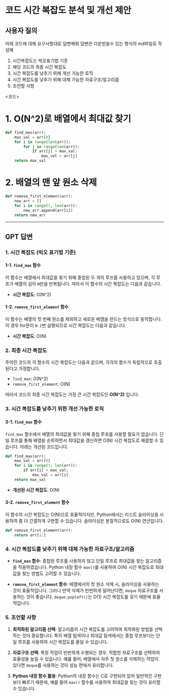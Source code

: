 
# 코드 시간 복잡도 분석 및 개선 제안

## 사용자 질의
아래 코드에 대해 요구사항대로 답변해줘 답변은 다운받을수 있는 형식의 md파일로 작성해

1. 시간복잡도는 빅오표기법 기준
2. 해당 코드의 최종 시간 복잡도 
3. 시간 복잡도를 낮추기 위해 개선 가능한 로직
4. 시간 복잡도를 낮추기 위해 대체 가능한 자료구조/알고리즘
5. 조언할 사항

<코드>
# 1. O(N^2)로 배열에서 최대값 찾기
```python
def find_max(arr):
    max_val = arr[0]
    for i in range(len(arr)):
        for j in range(len(arr)):
            if arr[j] > max_val:
                max_val = arr[j]
    return max_val
```
# 2. 배열의 맨 앞 원소 삭제
```python
def remove_first_element(arr):
    new_arr = []
    for i in range(1, len(arr)):
        new_arr.append(arr[i])
    return new_arr
```
---

## GPT 답변

### 1. 시간 복잡도 (빅오 표기법 기준)

#### 1-1. `find_max` 함수
이 함수는 배열에서 최대값을 찾기 위해 중첩된 두 개의 루프를 사용하고 있으며, 각 루프가 배열의 길이 `N`만큼 반복됩니다. 따라서 이 함수의 시간 복잡도는 다음과 같습니다.

- **시간 복잡도**: O(N^2)

#### 1-2. `remove_first_element` 함수
이 함수는 배열의 첫 번째 원소를 제외하고 새로운 배열을 만드는 방식으로 동작합니다. 이 경우 for문이 `N-1`번 실행되므로 시간 복잡도는 다음과 같습니다.

- **시간 복잡도**: O(N)

### 2. 최종 시간 복잡도
주어진 코드의 각 함수의 시간 복잡도는 다음과 같으며, 각각의 함수가 독립적으로 호출된다고 가정합니다.

- `find_max`: O(N^2)
- `remove_first_element`: O(N)

따라서 코드의 최종 시간 복잡도는 가장 큰 시간 복잡도인 **O(N^2)** 입니다.

### 3. 시간 복잡도를 낮추기 위한 개선 가능한 로직

#### 3-1. `find_max` 함수
`find_max` 함수에서 배열의 최대값을 찾기 위해 중첩 루프를 사용할 필요가 없습니다. 단일 루프를 통해 배열을 순회하면서 최대값을 갱신하면 O(N) 시간 복잡도로 해결할 수 있습니다. 아래는 개선된 코드입니다.

```python
def find_max(arr):
    max_val = arr[0]
    for i in range(1, len(arr)):
        if arr[i] > max_val:
            max_val = arr[i]
    return max_val
```

- **개선된 시간 복잡도**: O(N)

#### 3-2. `remove_first_element` 함수
이 함수의 시간 복잡도는 O(N)으로 효율적이지만, Python에서는 리스트 슬라이싱을 사용하여 좀 더 간결하게 구현할 수 있습니다. 슬라이싱은 본질적으로도 O(N) 연산입니다.

```python
def remove_first_element(arr):
    return arr[1:]
```

### 4. 시간 복잡도를 낮추기 위해 대체 가능한 자료구조/알고리즘

- **`find_max` 함수**: 중첩된 루프를 사용하지 않고 단일 루프로 최대값을 찾는 알고리즘을 적용하였습니다. Python 내장 함수 `max()`를 사용하여 O(N) 시간 복잡도로 최대값을 찾는 방법도 고려할 수 있습니다.
  
- **`remove_first_element` 함수**: 배열에서의 첫 원소 삭제 시, 슬라이싱을 사용하는 것이 효율적입니다. 그러나 만약 삭제가 빈번하게 일어난다면, `deque` 자료구조를 사용하는 것이 좋습니다. `deque.popleft()`는 O(1) 시간 복잡도를 갖기 때문에 효율적입니다.

### 5. 조언할 사항

1. **최적화된 알고리즘 선택**: 알고리즘의 시간 복잡도를 고려하여 최적화된 방법을 선택하는 것이 중요합니다. 특히 배열 탐색이나 최대값 탐색에서는 중첩 루프보다는 단일 루프를 사용하여 시간 복잡도를 줄일 수 있습니다.

2. **자료구조 선택**: 특정 작업이 빈번하게 수행되는 경우, 적합한 자료구조를 선택하여 효율성을 높일 수 있습니다. 예를 들어, 배열에서 자주 첫 원소를 삭제하는 작업이 있다면 `deque`를 사용하는 것이 성능 면에서 유리합니다.

3. **Python 내장 함수 활용**: Python의 내장 함수는 C로 구현되어 있어 일반적인 구현보다 빠르기 때문에, 예를 들어 `max()` 함수를 사용하여 최대값을 찾는 것이 유리할 수 있습니다.
